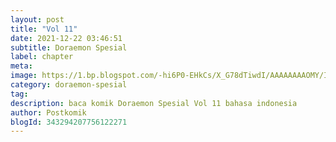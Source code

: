 ```yaml
---
layout: post 
title: "Vol 11"
date: 2021-12-22 03:46:51
subtitle: Doraemon Spesial
label: chapter
meta: 
image: https://1.bp.blogspot.com/-hi6P0-EHkCs/X_G78dTiwdI/AAAAAAAAOMY/IH3D8sGtnCsJuTIJVmze0mDDxsjQeCzHACLcBGAsYHQ/s72-c/1.jpg
category: doraemon-spesial
tag: 
description: baca komik Doraemon Spesial Vol 11 bahasa indonesia 
author: Postkomik
blogId: 343294207756122271
---
```

